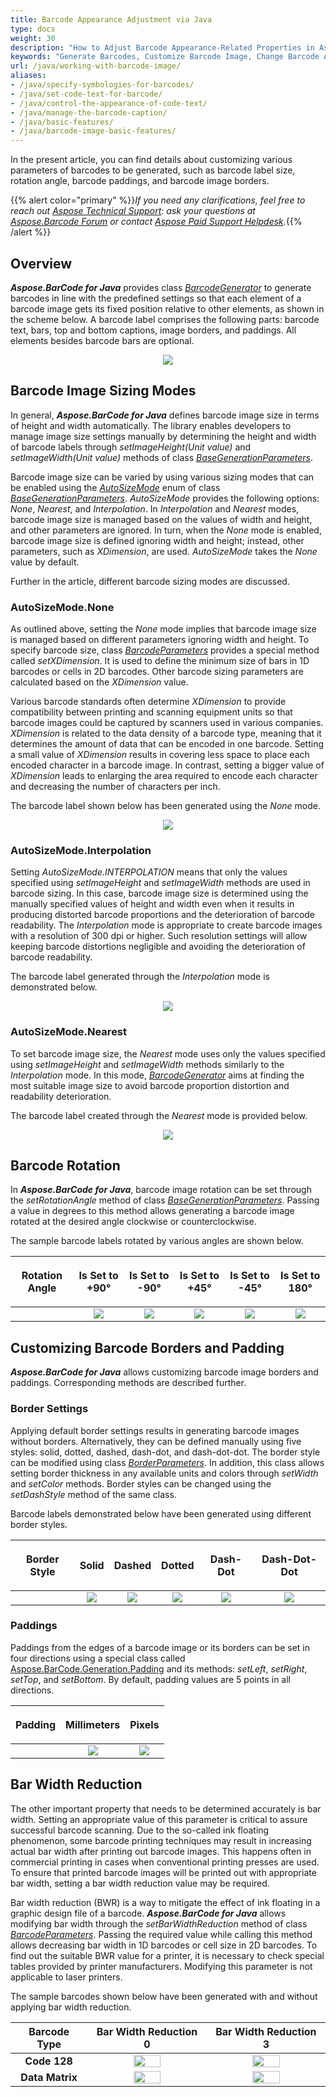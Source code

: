 ```yaml
---
title: Barcode Appearance Adjustment via Java
type: docs
weight: 30
description: "How to Adjust Barcode Appearance-Related Properties in Aspose.BarCode for Java"
keywords: "Generate Barcodes, Customize Barcode Image, Change Barcode Appearance, Barcode Appearance in Aspose.BarCode for Java, Work with Barcode Image in Aspose.BarCode for Java, Generate Barcodes in Aspose.BarCode"
url: /java/working-with-barcode-image/
aliases:
- /java/specify-symbologies-for-barcodes/
- /java/set-code-text-for-barcode/
- /java/control-the-appearance-of-code-text/
- /java/manage-the-barcode-caption/
- /java/basic-features/
- /java/barcode-image-basic-features/
---
```

In the present article, you can find details about customizing various parameters of barcodes to be generated, such as barcode label size, rotation angle, barcode paddings, and barcode image borders.

{{% alert color="primary" %}}*If you need any clarifications, feel free to reach out [Aspose Technical Support](/barcode/java/technical-support/): ask your questions at [Aspose.Barcode Forum](https://forum.aspose.com/c/barcode/13) or contact [Aspose Paid Support Helpdesk](https://helpdesk.aspose.com/).*{{% /alert %}}

## **Overview**
***Aspose.BarCode for Java*** provides class [*BarcodeGenerator*](https://reference.aspose.com/barcode/java/com.aspose.barcode.generation/BarcodeGenerator) to generate barcodes in line with the predefined settings so that each element of a barcode image gets its fixed position relative to other elements, as shown in the scheme below. A barcode label comprises the following parts: barcode text, bars, top and bottom captions, image borders, and paddings. All elements besides barcode bars are optional.
  
<p align="center"><img src="barcode_view_scheme.png"></p>
 
## **Barcode Image Sizing Modes**

In general, ***Aspose.BarCode for Java*** defines barcode image size in terms of height and width automatically. The library enables developers to manage image size settings manually by determining the height and width of barcode labels through *setImageHeight(Unit value)* and *setImageWidth(Unit value)* methods of class [*BaseGenerationParameters*](https://reference.aspose.com/barcode/java/com.aspose.barcode.generation/BaseGenerationParameters).  
  
Barcode image size can be varied by using various sizing modes that can be enabled using the [*AutoSizeMode*](https://reference.aspose.com/barcode/java/com.aspose.barcode.generation/AutoSizeMode) enum of class [*BaseGenerationParameters*](https://reference.aspose.com/barcode/java/com.aspose.barcode.generation/BaseGenerationParameters). *AutoSizeMode* provides the following options: *None*, *Nearest*, and *Interpolation*. In *Interpolation* and *Nearest* modes, barcode image size is managed based on the values of width and height, and other parameters are ignored. In turn, when the *None* mode is enabled, barcode image size is defined ignoring width and height; instead, other parameters, such as *XDimension*, are used. *AutoSizeMode* takes the *None* value by default.  
   
Further in the article, different barcode sizing modes are discussed.

### **AutoSizeMode.None** 
As outlined above, setting the *None* mode implies that barcode image size is managed based on different parameters ignoring width and height. To specify barcode size, class [*BarcodeParameters*](https://reference.aspose.com/barcode/java/com.aspose.barcode.generation/BarcodeParameters) provides a special method called *setXDimension*. It is used to define the minimum size of bars in 1D barcodes or cells in 2D barcodes. Other barcode sizing parameters are calculated based on the *XDimension* value.  
  
Various barcode standards often determine *XDimension* to provide compatibility between printing and scanning equipment units so that barcode images could be captured by scanners used in various companies. *XDimension* is related to the data density of a barcode type, meaning that it determines the amount of data that can be encoded in one barcode. Setting a small value of *XDimension* results in covering less space to place each encoded character in a barcode image. In contrast, setting a bigger value of *XDimension* leads to enlarging the area required to encode each character and decreasing the number of characters per inch.  
    
The barcode label shown below has been generated using the *None* mode.

<p align="center"><img src="autosizemodenone.png"></p>
  
<!--The following code sample explains how to set the *AutoSizeMode* property to *None*.  

{{< highlight csharp>}}
BarcodeGenerator gen = new BarcodeGenerator(EncodeTypes.DataMatrix, "ASPOSE");
gen.Parameters.AutoSizeMode = AutoSizeMode.None;
gen.Parameters.ImageWidth.Pixels = 300;
gen.Parameters.ImageHeight.Pixels = 300;
gen.Parameters.Barcode.XDimension.Pixels = 3;
gen.Save($"{path}AutoSizeModeNone.png", BarCodeImageFormat.Png);
{{< /highlight >}}-->
  

### **AutoSizeMode.Interpolation**
Setting *AutoSizeMode.INTERPOLATION* means that only the values specified using *setImageHeight* and *setImageWidth* methods are used in barcode sizing. In this case, barcode image size is determined using the manually specified values of height and width even when it results in producing distorted barcode proportions and the deterioration of barcode readability. The *Interpolation* mode is appropriate to create barcode images with a resolution of 300 dpi or higher. Such resolution settings will allow keeping barcode distortions negligible and avoiding the deterioration of barcode readability.  
  
The barcode label generated through the *Interpolation* mode is demonstrated below.  

<p align="center"><img src="autosizemodeinterpolation.png"></p> 

<!--The following code snippet shows how to enable *AutoSizeMode.INTERPOLATION*.
  
{{< highlight csharp>}}
BarcodeGenerator gen = new BarcodeGenerator(EncodeTypes.DataMatrix, "ASPOSE");
gen.Parameters.AutoSizeMode = AutoSizeMode.Interpolation;
gen.Parameters.ImageWidth.Pixels = 300;
gen.Parameters.ImageHeight.Pixels = 300;
gen.Parameters.Barcode.XDimension.Pixels = 3;
gen.Save($"{path}AutoSizeModeInterpolation.png", BarCodeImageFormat.Png);
{{< /highlight >}}--> 
  
### **AutoSizeMode.Nearest** 
To set barcode image size, the *Nearest* mode uses only the values specified using *setImageHeight* and *setImageWidth* methods similarly to the *Interpolation* mode. In this mode, [*BarcodeGenerator*](https://reference.aspose.com/barcode/java/com.aspose.barcode.generation/BarcodeGenerator) aims at finding the most suitable image size to avoid barcode proportion distortion and readability deterioration.  
  
The barcode label created through the *Nearest* mode is provided below.
  
<p align="center"><img src="autosizemodenearest.png"></p>
  
<!--The following code snippet shows how to set the *Nearest* mode.
  
{{< highlight csharp>}}
BarcodeGenerator gen = new BarcodeGenerator(EncodeTypes.DataMatrix, "ASPOSE");
gen.Parameters.AutoSizeMode = AutoSizeMode.Nearest;
gen.Parameters.ImageWidth.Pixels = 300;
gen.Parameters.ImageHeight.Pixels = 300;
gen.Parameters.Barcode.XDimension.Pixels = 3;
gen.Save($"{path}AutoSizeModeNearest.png", BarCodeImageFormat.Png);
{{< /highlight >}}-->
  
## **Barcode Rotation**
In ***Aspose.BarCode for Java***, barcode image rotation can be set through the *setRotationAngle* method of class [*BaseGenerationParameters*](https://reference.aspose.com/barcode/java/com.aspose.barcode.generation/BaseGenerationParameters). Passing a value in degrees to this method allows generating a barcode image rotated at the desired angle clockwise or counterclockwise.  
  
The sample barcode labels rotated by various angles are shown below.
  
|<p align="center">**Rotation Angle**</p>|<p align="center">**Is Set to +90°**</p>|<p align="center">**Is Set to -90°**</p>|<p align="center">**Is Set to +45°**</p>|<p align="center">**Is Set to -45°**</p>|<p align="center">**Is Set to 180°**</p>| 
| :-: | :-: | :-: | :-: | :-: | :-: | 
| |<img src="rotationangle+90.png">|<img src="rotationangle-90.png">|<img src="rotationangle+45.png">|<img src="rotationangle-45.png">|<img src="rotationangle180.png">|
  
<!--The following code sample explains how to rotate barcode images at different angles.
   
{{< highlight csharp>}}
BarcodeGenerator gen = new BarcodeGenerator(EncodeTypes.Code128, "ASPOSE");
gen.Parameters.RotationAngle = 90;
gen.Save($"{path}RotationAngle+90.png", BarCodeImageFormat.Png);
gen.Parameters.RotationAngle = -90;
gen.Save($"{path}RotationAngle-90.png", BarCodeImageFormat.Png);
gen.Parameters.RotationAngle = 45;
gen.Save($"{path}RotationAngle+45.png", BarCodeImageFormat.Png);
gen.Parameters.RotationAngle = -45;
gen.Save($"{path}RotationAngle-45.png", BarCodeImageFormat.Png);
gen.Parameters.RotationAngle = 180;
gen.Save($"{path}RotationAngle180.png", BarCodeImageFormat.Png);
{{< /highlight >}}--> 
  
## **Customizing Barcode Borders and Padding**
***Aspose.BarCode for Java*** allows customizing barcode image borders and paddings. Corresponding methods are described further.
  
### **Border Settings**
Applying default border settings results in generating barcode images without borders. Alternatively, they can be defined manually using five styles: solid, dotted, dashed, dash-dot, and dash-dot-dot. The border style can be modified using class [*BorderParameters*](https://reference.aspose.com/barcode/java/com.aspose.barcode.generation/BorderParameters). In addition, this class allows setting border thickness in any available units and colors through *setWidth* and *setColor* methods. Border styles can be changed using the *setDashStyle* method of the same class. 
  
Barcode labels demonstrated below have been generated using different border styles. 
  
|<p align="center">**Border Style**</p>|<p align="center">**Solid**</p>|<p align="center">**Dashed**</p>|<p align="center">**Dotted**</p>|<p align="center">**Dash-Dot**</p>|<p align="center">**Dash-Dot-Dot**</p>| 
| :-: | :-: | :-: | :-: | :-: | :-: | 
| |<img src="bordersolid.png">|<img src="borderdash.png">|<img src="borderdot.png">|<img src="borderdashdot.png">|<img src="borderdashdotdot.png">|
  
<!--The following code snippet demonstrates how to set different border styles.
  
{{< highlight csharp>}}
BarcodeGenerator gen = new BarcodeGenerator(EncodeTypes.Code128, "ASPOSE");
//set border visible
gen.Parameters.Border.Visible = true;
//set border size to 5 pixels
gen.Parameters.Border.Width.Pixels = 5;
gen.Parameters.Border.DashStyle = BorderDashStyle.Solid;
gen.Save($"{path}BorderSolid.png", BarCodeImageFormat.Png);
gen.Parameters.Border.DashStyle = BorderDashStyle.Dash;
gen.Save($"{path}BorderDash.png", BarCodeImageFormat.Png);
gen.Parameters.Border.DashStyle = BorderDashStyle.Dot;
gen.Save($"{path}BorderDot.png", BarCodeImageFormat.Png);
gen.Parameters.Border.DashStyle = BorderDashStyle.DashDot;
gen.Save($"{path}BorderDashDot.png", BarCodeImageFormat.Png);
gen.Parameters.Border.DashStyle = BorderDashStyle.DashDotDot;
gen.Save($"{path}BorderDashDotDot.png", BarCodeImageFormat.Png);
{{< /highlight >}}--> 

### **Paddings**
Paddings from the edges of a barcode image or its borders can be set in four directions using a special class called [Aspose.BarCode.Generation.Padding](https://reference.aspose.com/barcode/java/com.aspose.barcode.generation/Padding) and its methods: *setLeft*, *setRight*, *setTop*, and *setBottom*. By default, padding values are 5 points in all directions.
  
|<p align="center">**Padding**</p>|<p align="center">**Millimeters**</p>|<p align="center">**Pixels**</p>|  
| :-: | :-: | :-: |  
| |<img src="padding10millimeters.png">|<img src="padding10pixels.png">| 

<!--{{< highlight csharp>}}
BarcodeGenerator gen = new BarcodeGenerator(EncodeTypes.Code128, "ASPOSE");
//set border
gen.Parameters.Border.Visible = true;
gen.Parameters.Border.Width.Pixels = 5;
gen.Parameters.Border.DashStyle = BorderDashStyle.Solid;
//set padding to 10 pixels
gen.Parameters.Barcode.Padding.Left.Pixels = 10;
gen.Parameters.Barcode.Padding.Top.Pixels = 10;
gen.Parameters.Barcode.Padding.Right.Pixels = 10;
gen.Parameters.Barcode.Padding.Bottom.Pixels = 10;
gen.Save($"{path}Padding10Pixels.png", BarCodeImageFormat.Png);
//set padding to 10 millimeters
gen.Parameters.Barcode.Padding.Left.Millimeters = 10;
gen.Parameters.Barcode.Padding.Top.Millimeters = 10;
gen.Parameters.Barcode.Padding.Right.Millimeters = 10;
gen.Parameters.Barcode.Padding.Bottom.Millimeters = 10;
gen.Save($"{path}Padding10Millimeters.png", BarCodeImageFormat.Png);
{{< /highlight >}}--> 
  
## **Bar Width Reduction**
The other important property that needs to be determined accurately is bar width. Setting an appropriate value of this parameter is critical to assure successful barcode scanning. Due to the so-called ink floating phenomenon, some barcode printing techniques may result in increasing actual bar width after printing out barcode images. This happens often in commercial printing in cases when conventional printing presses are used. To ensure that printed barcode images will be printed out with appropriate bar width, setting a bar width reduction value may be required.  
  
Bar width reduction (BWR) is a way to mitigate the effect of ink floating in a graphic design file of a barcode. ***Aspose.BarCode for Java*** allows modifying bar width through the *setBarWidthReduction* method of class [*BarcodeParameters*](https://reference.aspose.com/barcode/java/com.aspose.barcode.generation/BarcodeParameters). Passing the required value while calling this method allows decreasing bar width in 1D barcodes or cell size in 2D barcodes. To find out the suitable BWR value for a printer, it is necessary to check special tables provided by printer manufacturers. Modifying this parameter is not applicable to laser printers.  
  
The sample barcodes shown below have been generated with and without applying bar width reduction.
  
|Barcode Type|Bar Width Reduction 0|Bar Width Reduction 3|  
| :-: | :-: | :-: |  
|**Code 128**|<img src="code128barwidthreduction0.png" width="50%" height="50%">|<img src="code128barwidthreduction3.png" width="50%" height="50%">| 
|**Data Matrix**|<img src="datamatrixbarwidthreduction0.png" width="50%" height="50%">|<img src="datamatrixbarwidthreduction4.png" width="50%" height="50%">|
  
<!--The following code snippet explains how to implement bar width reduction.
   
{{< highlight csharp>}}
//Code 128
BarcodeGenerator gen = new BarcodeGenerator(EncodeTypes.Code128, "ASPOSE");
gen.Parameters.Barcode.XDimension.Pixels = 10;
//Code 128 without barwidth rediction
gen.Parameters.Barcode.BarWidthReduction.Pixels = 0;
gen.Save($"{path}Code128BarWidthReduction0.png", BarCodeImageFormat.Png);
//Code 128 with 4 pix barwidth rediction
gen.Parameters.Barcode.BarWidthReduction.Pixels = 4;
gen.Save($"{path}Code128BarWidthReduction4.png", BarCodeImageFormat.Png);

//DataMatrix
gen = new BarcodeGenerator(EncodeTypes.DataMatrix, "ASPOSE");
gen.Parameters.Barcode.XDimension.Pixels = 10;
//DataMatrix without barwidth rediction
gen.Parameters.Barcode.BarWidthReduction.Pixels = 0;
gen.Save($"{path}DataMatrixBarWidthReduction0.png", BarCodeImageFormat.Png);
//DataMatrix with 4 pix barwidth rediction
gen.Parameters.Barcode.BarWidthReduction.Pixels = 4;
gen.Save($"{path}DataMatrixBarWidthReduction4.png", BarCodeImageFormat.Png);
{{< /highlight >}}--> 
  